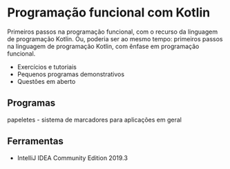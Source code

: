 # Programação funcional com Kotlin

Primeiros passos na programação funcional, com o recurso da linguagem de programação Kotlin.
Ou, poderia ser ao mesmo tempo: primeiros passos na linguagem de programação Kotlin, 
com ênfase em programação funcional.

* Exercícios e tutoriais
* Pequenos programas demonstrativos
* Questões em aberto

## Programas

papeletes - sistema de marcadores para aplicações em geral

## Ferramentas

* IntelliJ IDEA Community Edition 2019.3